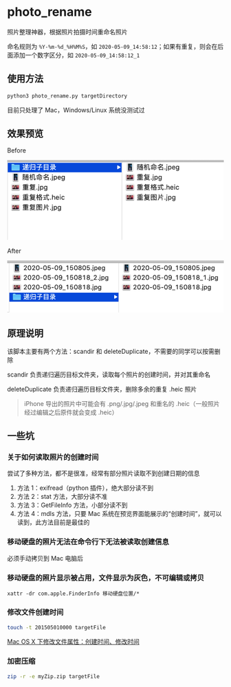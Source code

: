 # photo_rename
照片整理神器，根据照片拍摄时间重命名照片

命名规则为 `%Y-%m-%d_%H%M%S`，如 `2020-05-09_14:58:12`；如果有重复，则会在后面添加一个数字区分，如 `2020-05-09_14:58:12_1`

## 使用方法
```sh
python3 photo_rename.py targetDirectory
```

目前只处理了 Mac，Windows/Linux 系统没测试过

## 效果预览
Before

![](before.png)


After

![](after.png)


## 原理说明
该脚本主要有两个方法：scandir 和 deleteDuplicate，不需要的同学可以按需删除

scandir 负责递归遍历目标文件夹，读取每个照片的创建时间，并对其重命名

deleteDuplicate 负责递归遍历目标文件夹，删除多余的重复 .heic 照片

> iPhone 导出的照片中可能会有 .png/.jpg/.jpeg 和重名的 .heic（一般照片经过编辑之后原件就会变成 .heic）

## 一些坑
### 关于如何读取照片的创建时间
尝试了多种方法，都不是很准，经常有部分照片读取不到创建日期的信息

1. 方法 1：exifread（python 插件），绝大部分读不到
2. 方法 2：stat 方法，大部分读不准
3. 方法 3：GetFileInfo 方法，小部分读不到
4. 方法 4：mdls 方法，只要 Mac 系统在预览界面能展示的“创建时间”，就可以读到，此方法目前是最佳的

### 移动硬盘的照片无法在命令行下无法被读取创建信息
必须手动拷贝到 Mac 电脑后
### 移动硬盘的照片显示被占用，文件显示为灰色，不可编辑或拷贝

```
xattr -dr com.apple.FinderInfo 移动硬盘位置/*
```

### 修改文件创建时间
```sh
touch -t 201505010000 targetFile
```

[Mac OS X 下修改文件属性：创建时间、修改时间](http://kusowhu.net/change-modified-created-date-in-macosx/)

### 加密压缩
```sh
zip -r -e myZip.zip targetFile
```

